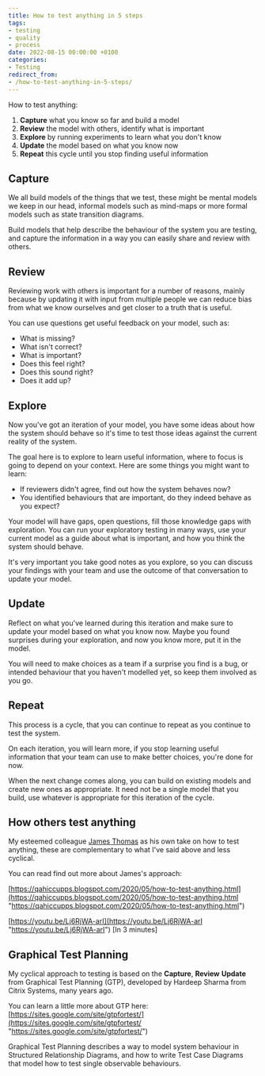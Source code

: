 ```yaml
---
title: How to test anything in 5 steps
tags:
- testing
- quality
- process
date: 2022-08-15 00:00:00 +0100
categories:
- Testing
redirect_from:
- /how-to-test-anything-in-5-steps/
---
```

How to test anything:

1. **Capture** what you know so far and build a model
2. **Review** the model with others, identify what is important
3. **Explore** by running experiments to learn what you don't know
4. **Update** the model based on what you know now
5. **Repeat** this cycle until you stop finding useful information

## Capture

We all build models of the things that we test, these might be mental models we keep in our head, informal models such as mind-maps or more formal models such as state transition diagrams.

Build models that help describe the behaviour of the system you are testing, and capture the information in a way you can easily share and review with others. 

## Review

Reviewing work with others is important for a number of reasons, mainly because by updating it with input from multiple people we can reduce bias from what we know ourselves and get closer to a truth that is useful.

You can use questions get useful feedback on your model, such as:

* What is missing?
* What isn't correct?
* What is important?
* Does this feel right?
* Does this sound right?
* Does it add up?

## Explore

Now you've got an iteration of your model, you have some ideas about how the system should behave so it's time to test those ideas against the current reality of the system.

The goal here is to explore to learn useful information, where to focus is going to depend on your context. Here are some things you might want to learn:

* If reviewers didn't agree, find out how the system behaves now?
* You identified behaviours that are important, do they indeed behave as you expect?

Your model will have gaps, open questions, fill those knowledge gaps with exploration. You can run your exploratory testing in many ways, use your current model as a guide about what is important, and how you think the system should behave.

It's very important you take good notes as you explore, so you can discuss your findings with your team and use the outcome of that conversation to update your model.

## Update

Reflect on what you've learned during this iteration and make sure to update your model based on what you know now. Maybe you found surprises during your exploration, and now you know more, put it in the model.

You will need to make choices as a team if a surprise you find is a bug, or intended behaviour that you haven't modelled yet, so keep them involved as you go.

## Repeat

This process is a cycle, that you can continue to repeat as you continue to test the system.

On each iteration, you will learn more, if you stop learning useful information that your team can use to make better choices, you're done for now.

When the next change comes along, you can build on existing models and create new ones as appropriate. It need not be a single model that you build, use whatever is appropriate for this iteration of the cycle.

## How others test anything

My esteemed colleague [James Thomas](https://twitter.com/qahiccupps) as his own take on how to test anything, these are complementary to what I've said above and less cyclical.

You can read find out more about James's approach:

[https://qahiccupps.blogspot.com/2020/05/how-to-test-anything.html](https://qahiccupps.blogspot.com/2020/05/how-to-test-anything.html "https://qahiccupps.blogspot.com/2020/05/how-to-test-anything.html")

[https://youtu.be/Lj6RjWA-arI](https://youtu.be/Lj6RjWA-arI "https://youtu.be/Lj6RjWA-arI") \[In 3 minutes\]

## Graphical Test Planning

My cyclical approach to testing is based on the **Capture**, **Review** **Update** from Graphical Test Planning (GTP), developed by Hardeep Sharma from Citrix Systems, many years ago.

You can learn a little more about GTP here:  
[https://sites.google.com/site/gtpfortest/](https://sites.google.com/site/gtpfortest/ "https://sites.google.com/site/gtpfortest/")

Graphical Test Planning describes a way to model system behaviour in Structured Relationship Diagrams, and how to write Test Case Diagrams that model how to test single observable behaviours.
